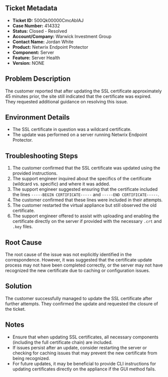## Ticket Metadata
- **Ticket ID:** 500Qk00000CmcAbIAJ
- **Case Number:** 414332
- **Status:** Closed - Resolved
- **Account/Company:** Warwick Investment Group
- **Contact Name:** Jordan White
- **Product:** Netwrix Endpoint Protector
- **Component:** Server
- **Feature:** Server Health
- **Version:** NONE

## Problem Description
The customer reported that after updating the SSL certificate approximately 45 minutes prior, the site still indicated that the certificate was expired. They requested additional guidance on resolving this issue.

## Environment Details
- The SSL certificate in question was a wildcard certificate.
- The update was performed on a server running Netwrix Endpoint Protector.

## Troubleshooting Steps
1. The customer confirmed that the SSL certificate was updated using the provided instructions.
2. The support engineer inquired about the specifics of the certificate (wildcard vs. specific) and where it was added.
3. The support engineer suggested ensuring that the certificate included the lines `-----BEGIN CERTIFICATE-----` and `-----END CERTIFICATE-----`.
4. The customer confirmed that these lines were included in their attempts.
5. The customer restarted the virtual appliance but still observed the old certificate.
6. The support engineer offered to assist with uploading and enabling the certificate directly on the server if provided with the necessary `.crt` and `.key` files.

## Root Cause
The root cause of the issue was not explicitly identified in the correspondence. However, it was suggested that the certificate update process may not have been completed correctly, or the server may not have recognized the new certificate due to caching or configuration issues.

## Solution
The customer successfully managed to update the SSL certificate after further attempts. They confirmed the update and requested the closure of the ticket.

## Notes
- Ensure that when updating SSL certificates, all necessary components (including the full certificate chain) are included.
- If issues persist after an update, consider restarting the server or checking for caching issues that may prevent the new certificate from being recognized.
- For future updates, it may be beneficial to provide CLI instructions for updating certificates directly on the appliance if the GUI method fails.